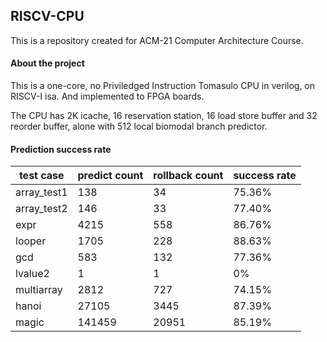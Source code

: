 ## RISCV-CPU

This is a repository created for ACM-21 Computer Architecture Course.

#### About the project

This is a one-core, no Priviledged Instruction Tomasulo CPU in verilog,  on RISCV-I isa. And implemented to FPGA boards.

The CPU has 2K icache, 16 reservation station, 16 load store buffer and 32 reorder buffer, alone with 512 local biomodal branch predictor.

#### Prediction success rate

| test case   | predict count | rollback count | success rate |
| ----------- | ------------- | -------------- | ------------ |
| array_test1 | 138           | 34             | 75.36%       |
| array_test2 | 146           | 33             | 77.40%       |
| expr        | 4215          | 558            | 86.76%       |
| looper      | 1705          | 228            | 88.63%       |
| gcd         | 583           | 132            | 77.36%       |
| lvalue2     | 1             | 1              | 0%           |
| multiarray  | 2812          | 727            | 74.15%       |
| hanoi       | 27105         | 3445           | 87.39%       |
| magic       | 141459        | 20951          | 85.19%       |

